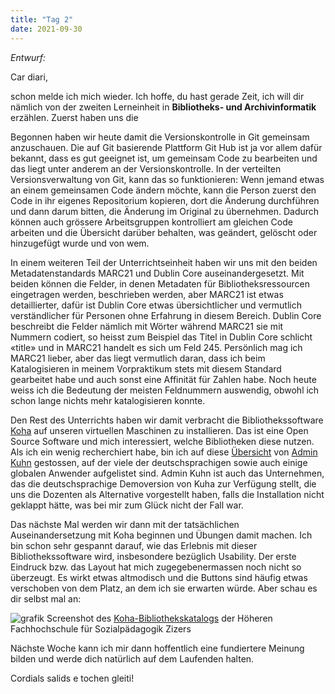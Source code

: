 ```yaml
---
title: "Tag 2"
date: 2021-09-30
---
```


*Entwurf:*

Car diari,

schon melde ich mich wieder. Ich hoffe, du hast gerade Zeit, ich will dir nämlich von der zweiten Lerneinheit in **Bibliotheks- und Archivinformatik** erzählen. Zuerst haben uns die 

Begonnen haben wir heute damit die Versionskontrolle in Git gemeinsam anzuschauen. Die auf Git basierende Plattform Git Hub ist ja vor allem dafür bekannt, dass es gut geeignet ist, um gemeinsam Code zu bearbeiten und das liegt unter anderem an der Versionskontrolle. In der verteilten Versionsverwaltung von Git, kann das so funktionieren: Wenn jemand etwas an einem gemeinsamen Code ändern möchte, kann die Person zuerst den Code in ihr eigenes Repositorium kopieren, dort die Änderung durchführen und dann darum bitten, die Änderung im Original zu übernehmen. Dadurch können auch grössere Arbeitsgruppen kontrolliert am gleichen Code arbeiten und die Übersicht darüber behalten, was geändert, gelöscht oder hinzugefügt wurde und von wem.

In einem weiteren Teil der Unterrichtseinheit haben wir uns mit den beiden Metadatenstandards MARC21 und Dublin Core auseinandergesetzt. Mit beiden können die Felder, in denen Metadaten für Bibliotheksressourcen eingetragen werden, beschrieben werden, aber MARC21 ist etwas detaillierter, dafür ist Dublin Core etwas übersichtlicher und vermutlich verständlicher für Personen ohne Erfahrung in diesem Bereich. Dublin Core beschreibt die Felder nämlich mit Wörter während MARC21 sie mit Nummern codiert, so heisst zum Beispiel das Titel in Dublin Core schlicht «title» und in MARC21 handelt es sich um Feld 245. Persönlich mag ich MARC21 lieber, aber das liegt vermutlich daran, dass ich beim Katalogisieren in meinem Vorpraktikum stets mit diesem Standard gearbeitet habe und auch sonst eine Affinität für Zahlen habe. Noch heute weiss ich die Bedeutung der meisten Feldnummern auswendig, obwohl ich schon lange nichts mehr katalogisieren konnte.

Den Rest des Unterrichts haben wir damit verbracht die Bibliothekssoftware [Koha](https://koha-community.org/) auf unseren virtuellen Maschinen zu installieren. Das ist eine Open Source Software und mich interessiert, welche Bibliotheken diese nutzen. Als ich ein wenig recherchiert habe, bin ich auf diese [Übersicht](http://adminkuhn.ch/wiki/Koha/Anwender) von [Admin Kuhn](http://adminkuhn.ch/wiki/Admin_Kuhn_GmbH) gestossen, auf der viele der deutschsprachigen sowie auch einige globalen Anwender aufgelistet sind. Admin Kuhn ist auch das Unternehmen, das die deutschsprachige Demoversion von Kuha zur Verfügung stellt, die uns die Dozenten als Alternative vorgestellt haben, falls die Installation nicht geklappt hätte, was bei mir zum Glück nicht der Fall war. 

Das nächste Mal werden wir dann mit der tatsächlichen Auseinandersetzung mit Koha beginnen und Übungen damit machen. Ich bin schon sehr gespannt darauf, wie das Erlebnis mit dieser Bibliothekssoftware wird, insbesondere bezüglich Usability. Der erste Eindruck bzw. das Layout hat mich zugegebenermassen noch nicht so überzeugt. Es wirkt etwas altmodisch und die Buttons sind häufig etwas verschoben von dem Platz, an dem ich sie erwarten würde. Aber schau es dir selbst mal an:

![grafik](https://user-images.githubusercontent.com/90834649/136104403-703497f9-8bb6-47d1-a377-6a32fffc7b0a.png)
Screenshot des [Koha-Bibliothekskatalogs](http://bibliothek.hfs-zizers.ch/) der Höheren Fachhochschule für Sozialpädagogik Zizers

Nächste Woche kann ich mir dann hoffentlich eine fundiertere Meinung bilden und werde dich natürlich auf dem Laufenden halten.

Cordials salids e tochen gleiti!
